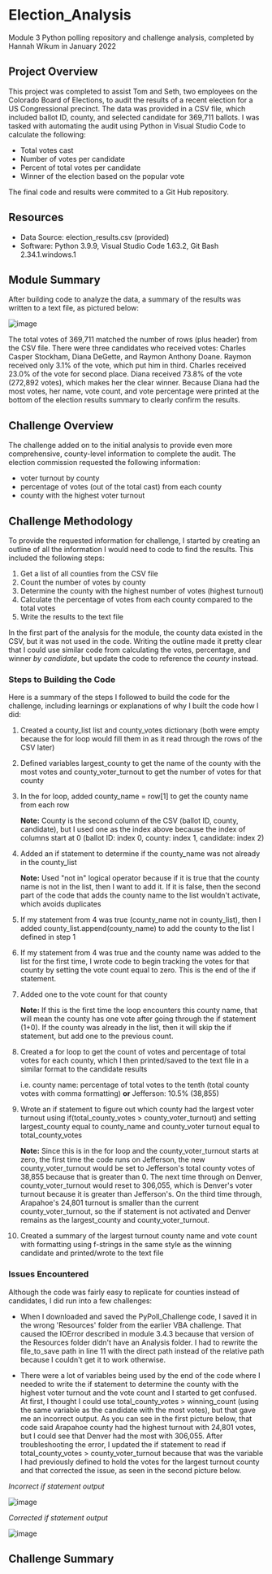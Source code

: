 # Election_Analysis
Module 3 Python polling repository and challenge analysis, completed by Hannah Wikum in January 2022

## Project Overview
This project was completed to assist Tom and Seth, two employees on the Colorado Board of Elections, to audit the results of a recent election for a US Congressional precinct. The data was provided in a CSV file, which included ballot ID, county, and selected candidate for 369,711 ballots. I was tasked with automating the audit using Python in Visual Studio Code to calculate the following:

  * Total votes cast
  * Number of votes per candidate
  * Percent of total votes per candidate
  * Winner of the election based on the popular vote

The final code and results were commited to a Git Hub repository.

## Resources
- Data Source: election_results.csv (provided)
- Software: Python 3.9.9, Visual Studio Code 1.63.2, Git Bash 2.34.1.windows.1

## Module Summary
After building code to analyze the data, a summary of the results was written to a text file, as pictured below:

![image](https://user-images.githubusercontent.com/93058069/147860131-67e53eeb-33f0-49d1-8ce1-d7730c80ee75.png)

The total votes of 369,711 matched the number of rows (plus header) from the CSV file. There were three candidates who received votes: Charles Casper Stockham, Diana DeGette, and Raymon Anthony Doane. Raymon received only 3.1% of the vote, which put him in third. Charles received 23.0% of the vote for second place. Diana received 73.8% of the vote (272,892 votes), which makes her the clear winner. Because Diana had the most votes, her name, vote count, and vote percentage were printed at the bottom of the election results summary to clearly confirm the results.

## Challenge Overview
The challenge added on to the initial analysis to provide even more comprehensive, county-level information to complete the audit. The election commission requested the following information:
  
  * voter turnout by county
  * percentage of votes (out of the total cast) from each county
  * county with the highest voter turnout

## Challenge Methodology
To provide the requested information for challenge, I started by creating an outline of all the information I would need to code to find the results. This included the following  steps:

  1. Get a list of all counties from the CSV file
  2. Count the number of votes by county
  3. Determine the county with the highest number of votes (highest turnout)
  4. Calculate the percentage of votes from each county compared to the total votes
  5. Write the results to the text file

In the first part of the analysis for the module, the county data existed in the CSV, but it was not used in the code. Writing the outline made it pretty clear that I could use similar code from calculating the votes, percentage, and winner _by candidate_, but update the code to reference the _county_ instead.

### Steps to Building the Code
Here is a summary of the steps I followed to build the code for the challenge, including learnings or explanations of why I built the code how I did:

  1. Created a county_list list and county_votes dictionary (both were empty because the for loop would fill them in as it read through the rows of the CSV later)
  2. Defined variables largest_county to get the name of the county with the most votes and county_voter_turnout to get the number of votes for that county
  3. In the for loop, added county_name = row[1] to get the county name from each row
  
     **Note:** County is the second column of the CSV (ballot ID, county, candidate), but I used one as the index above because the index of columns start at 0 (ballot ID: index 0, county: index 1, candidate: index 2)
     
  4. Added an if statement to determine if the county_name was not already in the county_list

     **Note:** Used "not in" logical operator because if it is true that the county name is not in the list, then I want to add it. If it is false, then the second part of the  code that adds the county name to the list wouldn't activate, which avoids duplicates
     
 5. If my statement from 4 was true (county_name not in county_list), then I added county_list.append(county_name) to add the county to the list I defined in step 1
 6. If my statement from 4 was true and the county name was added to the list for the first time, I wrote code to begin tracking the votes for that county by setting the vote count equal to zero. This is the end of the if statement.
 7. Added one to the vote count for that county
 
    **Note:** If this is the first time the loop encounters this county name, that will mean the county has one vote after going through the if statement (1+0). If the county was already in the list, then it will skip the if statement, but add one to the previous count.
    
8. Created a for loop to get the count of votes and percentage of total votes for each county, which I then printed/saved to the text file in a similar format to the candidate results

   i.e. county name: percentage of total votes to the tenth (total county votes with comma formatting)
   **or** Jefferson: 10.5% (38,855)
   
9. Wrote an if statement to figure out which county had the largest voter turnout using if(total_county_votes > county_voter_turnout) and setting largest_county equal to county_name and county_voter turnout equal to total_county_votes

   **Note:** Since this is in the for loop and the county_voter_turnout starts at zero, the first time the code runs on Jefferson, the new county_voter_turnout would be set to Jefferson's total county votes of 38,855 because that is greater than 0. The next time through on Denver, county_voter_turnout would reset to 306,055, which is Denver's voter turnout because it is greater than Jefferson's. On the third time through, Arapahoe's 24,801 turnout is smaller than the current county_voter_turnout, so the if statement is not activated and Denver remains as the largest_county and county_voter_turnout.
   
10. Created a summary of the largest turnout county name and vote count with formatting using f-strings in the same style as the winning candidate and printed/wrote to the text file
    
### Issues Encountered
Although the code was fairly easy to replicate for counties instead of candidates, I did run into a few challenges:

  * When I downloaded and saved the PyPoll_Challenge code, I saved it in the wrong 'Resources' folder from the earlier VBA challenge. That caused the IOError described in module 3.4.3 because that version of the Resources folder didn't have an Analysis folder. I had to rewrite the file_to_save path in line 11 with the direct path instead of the relative path because I couldn't get it to work otherwise.

 * There were a lot of variables being used by the end of the code where I needed to write the if statement to determine the county with the highest voter turnout and the vote count and I started to get confused. At first, I thought I could use total_county_votes > winning_count (using the same variable as the candidate with the most votes), but that gave me an incorrect output. As you can see in the first picture below, that code said Arapahoe county had the highest turnout with 24,801 votes, but I could see that Denver had the most with 306,055. After troubleshooting the error, I updated the if statement to read if total_county_votes > county_voter_turnout because that was the variable I had previously defined to hold the votes for the largest turnout county and that corrected the issue, as seen in the second picture below.

_Incorrect if statement output_

![image](https://user-images.githubusercontent.com/93058069/147861982-bae083e2-a2b0-4115-8f54-c87ba65e411f.png)

_Corrected if statement output_

![image](https://user-images.githubusercontent.com/93058069/147862026-ae4f63ef-811c-4cbc-953a-248bd35a0ba7.png)

## Challenge Summary
